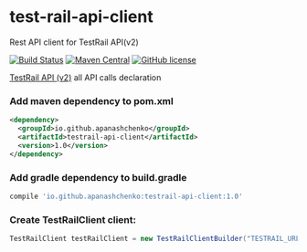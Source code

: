 # test-rail-api-client
Rest API client for TestRail API(v2)

[![Build Status](https://travis-ci.org/apanashchenko/test-rail-api-client.svg?branch=master)](https://travis-ci.org/apanashchenko/test-rail-api-client)
[![Maven Central](https://maven-badges.herokuapp.com/maven-central/io.github.apanashchenko/testrail-api-client/badge.svg?style=flat)](https://search.maven.org/artifact/io.github.apanashchenko/testrail-api-client/1.0/jar)
[![GitHub license](https://img.shields.io/badge/license-Apache%202-blue.svg)](https://raw.githubusercontent.com/apanashchenko/test-rail-api-client/master/LICENSE)

[TestRail API (v2)](http://docs.gurock.com/testrail-api2/start) all API calls declaration



### Add maven dependency to pom.xml
```xml
<dependency>
  <groupId>io.github.apanashchenko</groupId>
  <artifactId>testrail-api-client</artifactId>
  <version>1.0</version>
</dependency>
```

### Add gradle dependency to build.gradle
```groovy
compile 'io.github.apanashchenko:testrail-api-client:1.0'
```



### Create TestRailClient client:
```java
TestRailClient testRailClient = new TestRailClientBuilder("TESTRAIL_URL", "USER", "PASSWORD").build();
```

        